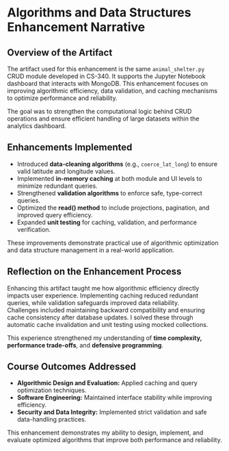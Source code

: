 # Algorithms and Data Structures Enhancement Narrative

## Overview of the Artifact
The artifact used for this enhancement is the same `animal_shelter.py` CRUD module developed in CS-340. It supports the Jupyter Notebook dashboard that interacts with MongoDB. This enhancement focuses on improving algorithmic efficiency, data validation, and caching mechanisms to optimize performance and reliability.

The goal was to strengthen the computational logic behind CRUD operations and ensure efficient handling of large datasets within the analytics dashboard.

## Enhancements Implemented
- Introduced **data-cleaning algorithms** (e.g., `coerce_lat_long`) to ensure valid latitude and longitude values.  
- Implemented **in-memory caching** at both module and UI levels to minimize redundant queries.  
- Strengthened **validation algorithms** to enforce safe, type-correct queries.  
- Optimized the **read() method** to include projections, pagination, and improved query efficiency.  
- Expanded **unit testing** for caching, validation, and performance verification.

These improvements demonstrate practical use of algorithmic optimization and data structure management in a real-world application.

## Reflection on the Enhancement Process
Enhancing this artifact taught me how algorithmic efficiency directly impacts user experience. Implementing caching reduced redundant queries, while validation safeguards improved data reliability.  
Challenges included maintaining backward compatibility and ensuring cache consistency after database updates. I solved these through automatic cache invalidation and unit testing using mocked collections.

This experience strengthened my understanding of **time complexity, performance trade-offs**, and **defensive programming**.

## Course Outcomes Addressed
- **Algorithmic Design and Evaluation:** Applied caching and query optimization techniques.  
- **Software Engineering:** Maintained interface stability while improving efficiency.  
- **Security and Data Integrity:** Implemented strict validation and safe data-handling practices.

This enhancement demonstrates my ability to design, implement, and evaluate optimized algorithms that improve both performance and reliability.